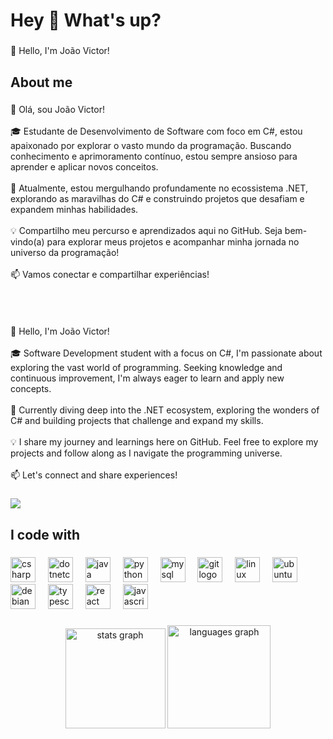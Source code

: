 <h1 align="left">Hey 👋 What's up?</h1>

###

<p align="left">👋 Hello, I'm João Victor!</p>

###

<h2 align="left">About me</h2>

###

<p align="left">👋 Olá, sou João Victor!<br><br>🎓 Estudante de Desenvolvimento de Software com foco em C#, estou apaixonado por explorar o vasto mundo da programação. Buscando conhecimento e aprimoramento contínuo, estou sempre ansioso para aprender e aplicar novos conceitos.<br><br>🚀 Atualmente, estou mergulhando profundamente no ecossistema .NET, explorando as maravilhas do C# e construindo projetos que desafiam e expandem minhas habilidades.<br><br>💡 Compartilho meu percurso e aprendizados aqui no GitHub. Seja bem-vindo(a) para explorar meus projetos e acompanhar minha jornada no universo da programação!<br><br>📫 Vamos conectar e compartilhar experiências!<br><br><br><br><br>👋 Hello, I'm João Victor!<br><br>🎓 Software Development student with a focus on C#, I'm passionate about exploring the vast world of programming. Seeking knowledge and continuous improvement, I'm always eager to learn and apply new concepts.<br><br>🚀 Currently diving deep into the .NET ecosystem, exploring the wonders of C# and building projects that challenge and expand my skills.<br><br>💡 I share my journey and learnings here on GitHub. Feel free to explore my projects and follow along as I navigate the programming universe.<br><br>📫 Let's connect and share experiences!</p>

###

<div >
  <a href="[www.linkedin.com/in/joão-victor-andrade-161226bhm](https://www.linkedin.com/in/joão-victor-andrade-3b36b0255/)" target="_blank"><img src="https://img.shields.io/badge/-LinkedIn-%230077B5?style=for-the-badge&logo=linkedin&logoColor=white" target="_blank"></a>
</div>

###

<h2 align="left">I code with</h2>

###

<div align="left">
  <img src="https://cdn.jsdelivr.net/gh/devicons/devicon/icons/csharp/csharp-original.svg" height="40" alt="csharp logo"  />
  <img width="12" />
  <img src="https://cdn.jsdelivr.net/gh/devicons/devicon/icons/dotnetcore/dotnetcore-original.svg" height="40" alt="dotnetcore logo"  />
  <img width="12" />
  <img src="https://cdn.jsdelivr.net/gh/devicons/devicon/icons/java/java-original.svg" height="40" alt="java logo"  />
  <img width="12" />
  <img src="https://cdn.jsdelivr.net/gh/devicons/devicon/icons/python/python-original.svg" height="40" alt="python logo"  />
  <img width="12" />
  <img src="https://cdn.jsdelivr.net/gh/devicons/devicon/icons/mysql/mysql-original.svg" height="40" alt="mysql logo"  />
  <img width="12" />
  <img src="https://cdn.jsdelivr.net/gh/devicons/devicon/icons/git/git-original.svg" height="40" alt="git logo"  />
  <img width="12" />
  <img src="https://cdn.jsdelivr.net/gh/devicons/devicon/icons/linux/linux-original.svg" height="40" alt="linux logo"  />
  <img width="12" />
  <img src="https://cdn.jsdelivr.net/gh/devicons/devicon/icons/ubuntu/ubuntu-plain.svg" height="40" alt="ubuntu logo"  />
  <img width="12" />
  <img src="https://cdn.jsdelivr.net/gh/devicons/devicon/icons/debian/debian-original.svg" height="40" alt="debian logo"  />
  <img width="12" />
  <img src="https://cdn.jsdelivr.net/gh/devicons/devicon/icons/typescript/typescript-original.svg" height="40" alt="typescript logo"  />
  <img width="12" />
  <img src="https://cdn.jsdelivr.net/gh/devicons/devicon/icons/react/react-original.svg" height="40" alt="react logo"  />
  <img width="12" />
  <img src="https://cdn.jsdelivr.net/gh/devicons/devicon/icons/javascript/javascript-original.svg" height="40" alt="javascript logo"  />
</div>

###

<div align="center">
  <img src="https://github-readme-stats.vercel.app/api?username=joaosec&hide_title=true&hide_rank=false&show_icons=true&include_all_commits=true&count_private=true&disable_animations=false&theme=dark&locale=en&hide_border=false&order=1" height="160" alt="stats graph"  />
  <img src="https://github-readme-stats.vercel.app/api/top-langs?username=joaosec&locale=en&hide_title=false&layout=compact&card_width=320&langs_count=5&theme=dark&hide_border=false&order=2" height="165" alt="languages graph"  />
</div>

###
